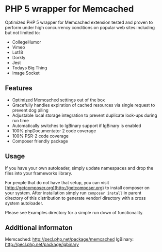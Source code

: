 # PHP 5 wrapper for Memcached

Optimized PHP 5 wrapper for Memcached extension tested and proven to perform under high concurrency conditions on popular web sites including but not limited to:

* CollegeHumor
* Vimeo
* Lot18
* Dorkly
* Jest
* Todays Big Thing
* Image Socket

## Features

* Optimized Memcached settings out of the box
* Gracefully handles expiration of cached resources via single request to prevent dog piling
* Adjustable local storage integration to prevent duplicate look-ups during run time
* Automatically switches to IgBinary support if IgBinary is enabled
* 100% phpDocumentator 2 code coverage
* 100% PSR-2 code coverage
* Composer friendly package

## Usage

If you have your own autoloader, simply update namespaces and drop the files
into your frameworks library.

For people that do not have that setup, you can visit [http://getcomposer.org](http://getcomposer.org) to install
composer on your system. After installation simply run `composer install` in parent
directory of this distribution to generate vendor/ directory with a cross system autoloader.

Please see Examples directory for a simple run down of functionality.

## Additional informaton

Memcached: http://pecl.php.net/package/memcached 
IgBinary: http://pecl.php.net/package/igbinary